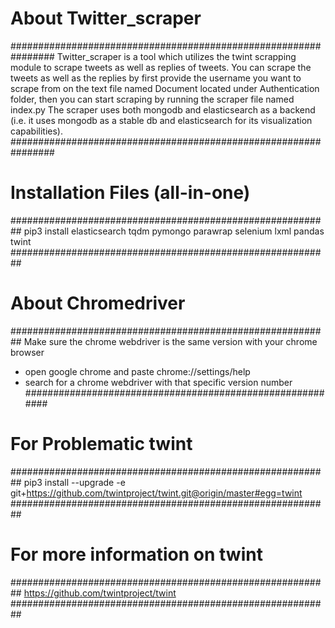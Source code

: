 # About Twitter_scraper
################################################################
Twitter_scraper is a tool which utilizes the twint scrapping module to scrape tweets as well as replies of tweets. You can scrape the tweets as well as the replies by first provide the username you want to scrape from on the text file named Document located under Authentication folder, then you can start scraping by running the scraper file named index.py
The scraper uses both mongodb and elasticsearch as a backend (i.e. it uses mongodb as a stable db and elasticsearch for its visualization capabilities).
################################################################
# Installation Files (all-in-one)
##########################################################
pip3 install elasticsearch tqdm pymongo parawrap selenium lxml pandas twint
##########################################################
# About Chromedriver
##########################################################
Make sure the chrome webdriver is the same version with your chrome browser
- open google chrome and paste chrome://settings/help 
- search for a chrome webdriver with that specific version number
##########################################################
# For Problematic twint
##########################################################
pip3 install --upgrade -e git+https://github.com/twintproject/twint.git@origin/master#egg=twint
##########################################################
# For more information on twint
##########################################################
https://github.com/twintproject/twint
##########################################################